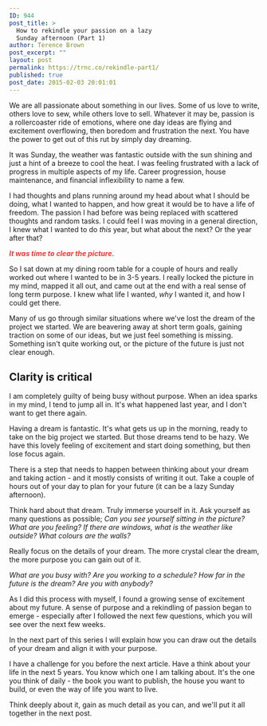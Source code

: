 ```yaml
---
ID: 944
post_title: >
  How to rekindle your passion on a lazy
  Sunday afternoon (Part 1)
author: Terence Brown
post_excerpt: ""
layout: post
permalink: https://trnc.co/rekindle-part1/
published: true
post_date: 2015-02-03 20:01:01
---
```

We are all passionate about something in our lives. Some of us love to write, others love to sew, while others love to sell. Whatever it may be, passion is a rollercoaster ride of emotions, where one day ideas are flying and excitement overflowing, then boredom and frustration the next. You have the power to get out of this rut by simply day dreaming.

It was Sunday, the weather was fantastic outside with the sun shining and just a hint of a breeze to cool the heat. I was feeling frustrated with a lack of progress in multiple aspects of my life. Career progression, house maintenance, and financial inflexibility to name a few.

I had thoughts and plans running around my head about what I should be doing, what I wanted to happen, and how great it would be to have a life of freedom. The passion I had before was being replaced with scattered thoughts and random tasks. I could feel I was moving in a general direction, I knew what I wanted to do <em>this</em> year, but what about the next? Or the year after that?

<p style="color:#ff3333;"><b><i>It was time to clear the picture.</i></b></p>

So I sat down at my dining room table for a couple of hours and really worked out where I wanted to be in 3-5 years. I really locked the picture in my mind, mapped it all out, and came out at the end with a real sense of long term purpose. I knew what life I wanted, <em>why</em> I wanted it, and how I could get there.

Many of us go through similar situations where we've lost the dream of the project we started. We are beavering away at short term goals, gaining traction on some of our ideas, but we just feel something is missing. Something isn't quite working out, or the picture of the future is just not clear enough.

<h2>Clarity is critical</h2>

I am completely guilty of being busy without purpose. When an idea sparks in my mind, I tend to jump all in. It's what happened last year, and I don't want to get there again.

Having a dream is fantastic. It's what gets us up in the morning, ready to take on the big project we started. But those dreams tend to be hazy. We have this lovely feeling of excitement and start doing something, but then lose focus again.

There is a step that needs to happen between thinking about your dream and taking action - and it mostly consists of writing it out. Take a couple of hours out of your day to plan for your future (it can be a lazy Sunday afternoon).

Think hard about that dream. Truly immerse yourself in it. Ask yourself as many questions as possible; <em>Can you see yourself sitting in the picture? What are you feeling? If there are windows, what is the weather like outside? What colours are the walls?</em>

Really focus on the details of your dream. The more crystal clear the dream, the more purpose you can gain out of it.

<em>What are you busy with? Are you working to a schedule? How far in the future is the dream? Are you with anybody?</em>

As I did this process with myself, I found a growing sense of excitement about my future. A sense of purpose and a rekindling of passion began to emerge - especially after I followed the next few questions, which you will see over the next few weeks.

In the next part of this series I will explain how you can draw out the details of your dream and align it with your purpose.

I have a challenge for you before the next article. Have a think about your life in the next 5 years. You know which one I am talking about. It's the one you think of daily - the book you want to publish, the house you want to build, or even the way of life you want to live.

Think deeply about it, gain as much detail as you can, and we'll put it all together in the next post.